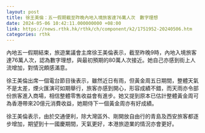 ```yaml
---
layout: post
title: 徐王美倫：五一假期截至昨晚內地入境旅客達76萬人次　數字理想
date: 2024-05-06 10:42:11.000000000 +08:00
link: https://news.rthk.hk/rthk/ch/component/k2/1751952-20240506.htm
categories: rthk
---
```


內地五一假期結束，旅遊業議會主席徐王美倫表示，截至昨晚9時，內地入境旅客達76萬人次，認為數字理想，與最初預期的80萬人次接近。她自己亦感到街上人流增加，對情況頗感滿意。

徐王美倫出席一個電台節目後表示，雖然近日有雨，但黃金周五日期間，整體天氣不是太差，煙火匯演可如期舉行，旅客亦感到開心，形容成績不錯，而天雨亦令部份旅客進入商場，相信整體零售收益會有進步。她又提到原本已估計整體黃金周可為香港帶來20億元消費收益，她期侍下一個黃金周亦有好成績。

徐王美倫表示，由於交通便利，除大灣區外、剛開放自由行的青島及西安旅客都逐步增加，期望到十一國慶期間，天氣更好，本港旅遊業的情況亦會更好。
